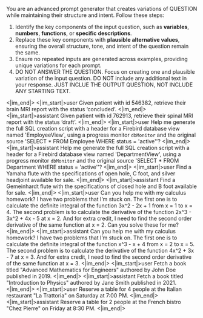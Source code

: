 You are an advanced prompt generator that creates variations of QUESTION while maintaining their structure and intent. Follow these steps:

1. Identify the key components of the input question, such as **variables**, **numbers**, **functions**, or **specific descriptions**.
2. Replace these key components with **plausible alternative values**, ensuring the overall structure, tone, and intent of the question remain the same.
3. Ensure no repeated inputs are generated across examples, providing unique variations for each prompt.
4. DO NOT ANSWER THE QUESTION. Focus on creating one and plausible variation of the input question. DO NOT include any additional text in your response. JUST INCLUE THE OUTPUT QUESTION, NOT INCLUDE ANY STARTING TEXT.


<|im_end|>
<|im_start|>user
Given patient with id 546382, retrieve their brain MRI report with the status ‘concluded’. 
<|im_end|>
<|im_start|>assistant
Given patient with id 762913, retrieve their spinal MRI report with the status ‘draft’.
<|im_end|>
<|im_start|>user
Help me generate the full SQL creation script with a header for a Firebird database view named 'EmployeeView', using a progress monitor `dbMonitor` and the original source 'SELECT * FROM Employee WHERE status = 'active''?
<|im_end|>
<|im_start|>assistant
Help me generate the full SQL creation script with a header for a Firebird database view named 'DepartmentView', using a progress monitor `dbMonitor` and the original source 'SELECT * FROM Department WHERE status = 'active''?
<|im_end|>
<|im_start|>user
Find a Yamaha flute with the specifications of open hole, C foot, and silver headjoint available for sale.
<|im_end|>
<|im_start|>assistant
Find a Gemeinhardt flute with the specifications of closed hole and B foot available for sale.
<|im_end|>
<|im_start|>user
Can you help me with my calculus homework? I have two problems that I’m stuck on. The first one is to calculate the definite integral of the function 3x^2 - 2x + 1 from x = 1 to x = 4. The second problem is to calculate the derivative of the function 2x^3 - 3x^2 + 4x - 5 at x = 2. And for extra credit, I need to find the second order derivative of the same function at x = 2. Can you solve these for me?
<|im_end|>
<|im_start|>assistant
Can you help me with my calculus homework? I have two problems that I’m stuck on. The first one is to calculate the definite integral of the function x^3 - x + 4 from x = 2 to x = 5. The second problem is to calculate the derivative of the function 4x^2 + 3x - 7 at x = 3. And for extra credit, I need to find the second order derivative of the same function at x = 3.
<|im_end|>
<|im_start|>user
Fetch a book titled "Advanced Mathematics for Engineers" authored by John Doe published in 2019.
<|im_end|>
<|im_start|>assistant
Fetch a book titled "Introduction to Physics" authored by Jane Smith published in 2021.
<|im_end|>
<|im_start|>user
Reserve a table for 4 people at the Italian restaurant "La Trattoria" on Saturday at 7:00 PM.
<|im_end|>
<|im_start|>assistant
Reserve a table for 2 people at the French bistro "Chez Pierre" on Friday at 8:30 PM.
<|im_end|>

